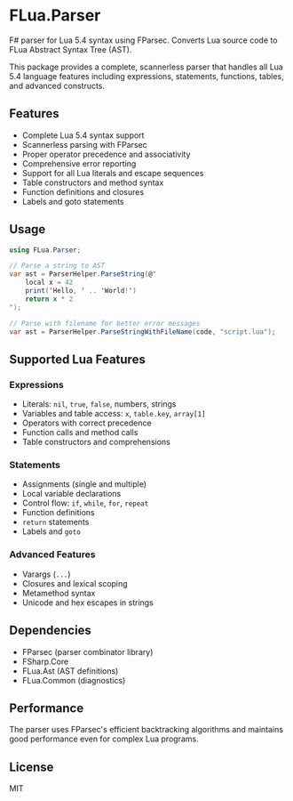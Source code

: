 # FLua.Parser

F# parser for Lua 5.4 syntax using FParsec. Converts Lua source code to FLua Abstract Syntax Tree (AST).

This package provides a complete, scannerless parser that handles all Lua 5.4 language features including expressions, statements, functions, tables, and advanced constructs.

## Features

- Complete Lua 5.4 syntax support
- Scannerless parsing with FParsec
- Proper operator precedence and associativity
- Comprehensive error reporting
- Support for all Lua literals and escape sequences
- Table constructors and method syntax
- Function definitions and closures
- Labels and goto statements

## Usage

```csharp
using FLua.Parser;

// Parse a string to AST
var ast = ParserHelper.ParseString(@"
    local x = 42
    print('Hello, ' .. 'World!')
    return x * 2
");

// Parse with filename for better error messages
var ast = ParserHelper.ParseStringWithFileName(code, "script.lua");
```

## Supported Lua Features

### Expressions
- Literals: `nil`, `true`, `false`, numbers, strings
- Variables and table access: `x`, `table.key`, `array[1]`
- Operators with correct precedence
- Function calls and method calls
- Table constructors and comprehensions

### Statements
- Assignments (single and multiple)
- Local variable declarations
- Control flow: `if`, `while`, `for`, `repeat`
- Function definitions
- `return` statements
- Labels and `goto`

### Advanced Features
- Varargs (`...`)
- Closures and lexical scoping
- Metamethod syntax
- Unicode and hex escapes in strings

## Dependencies

- FParsec (parser combinator library)
- FSharp.Core
- FLua.Ast (AST definitions)
- FLua.Common (diagnostics)

## Performance

The parser uses FParsec's efficient backtracking algorithms and maintains good performance even for complex Lua programs.

## License

MIT
